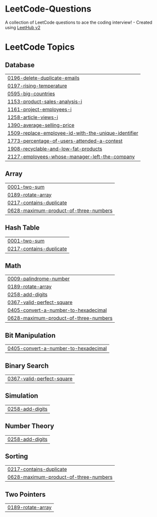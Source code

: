 # LeetCode-Questions
A collection of LeetCode questions to ace the coding interview! - Created using [LeetHub v2](https://github.com/arunbhardwaj/LeetHub-2.0)

<!---LeetCode Topics Start-->
# LeetCode Topics
## Database
|  |
| ------- |
| [0196-delete-duplicate-emails](https://github.com/mahipprasad/LeetCode-MYSQL/tree/master/0196-delete-duplicate-emails) |
| [0197-rising-temperature](https://github.com/mahipprasad/LeetCode-Questions/tree/master/0197-rising-temperature) |
| [0595-big-countries](https://github.com/mahipprasad/LeetCode-Questions/tree/master/0595-big-countries) |
| [1153-product-sales-analysis-i](https://github.com/mahipprasad/LeetCode-Questions/tree/master/1153-product-sales-analysis-i) |
| [1161-project-employees-i](https://github.com/mahipprasad/LeetCode-MYSQL/tree/master/1161-project-employees-i) |
| [1258-article-views-i](https://github.com/mahipprasad/LeetCode-Questions/tree/master/1258-article-views-i) |
| [1390-average-selling-price](https://github.com/mahipprasad/LeetCode-Questions/tree/master/1390-average-selling-price) |
| [1509-replace-employee-id-with-the-unique-identifier](https://github.com/mahipprasad/LeetCode-Questions/tree/master/1509-replace-employee-id-with-the-unique-identifier) |
| [1773-percentage-of-users-attended-a-contest](https://github.com/mahipprasad/LeetCode-MYSQL/tree/master/1773-percentage-of-users-attended-a-contest) |
| [1908-recyclable-and-low-fat-products](https://github.com/mahipprasad/LeetCode-Questions/tree/master/1908-recyclable-and-low-fat-products) |
| [2127-employees-whose-manager-left-the-company](https://github.com/mahipprasad/LeetCode-Questions/tree/master/2127-employees-whose-manager-left-the-company) |
## Array
|  |
| ------- |
| [0001-two-sum](https://github.com/mahipprasad/LeetCode-MYSQL/tree/master/0001-two-sum) |
| [0189-rotate-array](https://github.com/mahipprasad/LeetCode--CPP-MYSQL-Questions/tree/master/0189-rotate-array) |
| [0217-contains-duplicate](https://github.com/mahipprasad/LeetCode--CPP-MYSQL-Questions/tree/master/0217-contains-duplicate) |
| [0628-maximum-product-of-three-numbers](https://github.com/mahipprasad/LeetCode--CPP-MYSQL-Questions/tree/master/0628-maximum-product-of-three-numbers) |
## Hash Table
|  |
| ------- |
| [0001-two-sum](https://github.com/mahipprasad/LeetCode-MYSQL/tree/master/0001-two-sum) |
| [0217-contains-duplicate](https://github.com/mahipprasad/LeetCode--CPP-MYSQL-Questions/tree/master/0217-contains-duplicate) |
## Math
|  |
| ------- |
| [0009-palindrome-number](https://github.com/mahipprasad/LeetCode-MYSQL/tree/master/0009-palindrome-number) |
| [0189-rotate-array](https://github.com/mahipprasad/LeetCode--CPP-MYSQL-Questions/tree/master/0189-rotate-array) |
| [0258-add-digits](https://github.com/mahipprasad/LeetCode--CPP-MYSQL-Questions/tree/master/0258-add-digits) |
| [0367-valid-perfect-square](https://github.com/mahipprasad/LeetCode--CPP-MYSQL-Questions/tree/master/0367-valid-perfect-square) |
| [0405-convert-a-number-to-hexadecimal](https://github.com/mahipprasad/LeetCode--CPP-MYSQL-Questions/tree/master/0405-convert-a-number-to-hexadecimal) |
| [0628-maximum-product-of-three-numbers](https://github.com/mahipprasad/LeetCode--CPP-MYSQL-Questions/tree/master/0628-maximum-product-of-three-numbers) |
## Bit Manipulation
|  |
| ------- |
| [0405-convert-a-number-to-hexadecimal](https://github.com/mahipprasad/LeetCode--CPP-MYSQL-Questions/tree/master/0405-convert-a-number-to-hexadecimal) |
## Binary Search
|  |
| ------- |
| [0367-valid-perfect-square](https://github.com/mahipprasad/LeetCode--CPP-MYSQL-Questions/tree/master/0367-valid-perfect-square) |
## Simulation
|  |
| ------- |
| [0258-add-digits](https://github.com/mahipprasad/LeetCode--CPP-MYSQL-Questions/tree/master/0258-add-digits) |
## Number Theory
|  |
| ------- |
| [0258-add-digits](https://github.com/mahipprasad/LeetCode--CPP-MYSQL-Questions/tree/master/0258-add-digits) |
## Sorting
|  |
| ------- |
| [0217-contains-duplicate](https://github.com/mahipprasad/LeetCode--CPP-MYSQL-Questions/tree/master/0217-contains-duplicate) |
| [0628-maximum-product-of-three-numbers](https://github.com/mahipprasad/LeetCode--CPP-MYSQL-Questions/tree/master/0628-maximum-product-of-three-numbers) |
## Two Pointers
|  |
| ------- |
| [0189-rotate-array](https://github.com/mahipprasad/LeetCode--CPP-MYSQL-Questions/tree/master/0189-rotate-array) |
<!---LeetCode Topics End-->